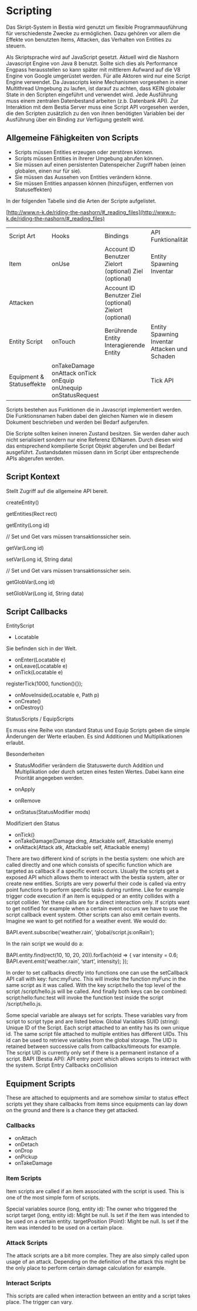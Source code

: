 # Scripting

Das Skript-System in Bestia wird genutzt um flexible Programmausführung für verschiedenste Zwecke zu ermöglichen. Dazu gehören vor allem die Effekte von benutzten Items, Attacken, das Verhalten von Entities zu steuern.

Als Skriptsprache wird auf JavaScript gesetzt. Aktuell wird die Nashorn Javascript Engine von Java 8 benutzt. Sollte sich dies als Performance Engpass herausstellen so kann später mit mittlerem Aufwand auf die V8 Engine von Google umgerüstet werden. Für alle Aktoren wird nur eine Script Engine verwendet. Da Javascripts keine Mechanismen vorgesehen in einer Multithread Umgebung zu laufen, ist darauf zu achten, dass KEIN globaler State in den Scripten eingeführt und verwendet wird. Jede Ausführung muss einem zentralen Datenbestand arbeiten (z.b. Datenbank API). Zur Interaktion mit dem Bestia Server muss eine Script API vorgesehen werden, die den Scripten zusätzlich zu den von ihnen benötigten Variablen bei der Ausführung über ein Binding zur Verfügung gestellt wird.

## Allgemeine Fähigkeiten von Scripts

* Scripts müssen Entities erzeugen oder zerstören können.
* Scripts müssen Entities in ihrerer Umgebung abrufen können.
* Sie müssen auf einen persistenten Datenspeicher Zugriff haben (einen globalen, einen nur für sie).
* Sie müssen das Aussehen von Entities verändern könne.
* Sie müssen Entities anpassen können (hinzufügen, entfernen von Statuseffekten)

In der folgenden Tabelle sind die Arten der Scripte aufgelistet.

[http://www.n-k.de/riding-the-nashorn/#_reading_files](http://www.n-k.de/riding-the-nashorn/#_reading_files)

<table>
  <tr>
    <td>Script Art</td>
    <td>Hooks</td>
    <td>Bindings</td>
    <td>API Funktionalität</td>
  </tr>
  <tr>
    <td>Item</td>
    <td>onUse</td>
    <td>Account ID
Benutzer
Zielort (optional)
Ziel (optional)</td>
    <td>Entity Spawning
Inventar</td>
  </tr>
  <tr>
    <td>Attacken</td>
    <td></td>
    <td>Account ID
Benutzer
Ziel (optional)
Zielort (optional)</td>
    <td></td>
  </tr>
  <tr>
    <td>Entity Script</td>
    <td>onTouch</td>
    <td>Berührende Entity
Interagierende Entity</td>
    <td>Entity Spawning
Inventar
Attacken und Schaden</td>
  </tr>
  <tr>
    <td>Equipment & Statuseffekte</td>
    <td>onTakeDamage
onAttack
onTick
onEquip
onUnequip
onStatusRequest</td>
    <td></td>
    <td>Tick API</td>
  </tr>
</table>


Scripts bestehen aus Funktionen die in Javascript implementiert werden. Die Funktionsnamen haben dabei den gleichen Namen wie in diesem Dokument beschrieben und werden bei Bedarf aufgerufen.

Die Scripte sollten keinen inneren Zustand besitzen. Sie werden daher auch nicht serialisiert sondern nur eine Referenz ID/Namen. Durch diesen wird das entsprechend kompilierte Script Objekt abgerufen und bei Bedarf ausgeführt. Zustandsdaten müssen dann im Script über entsprechende APIs abgerufen werden.

## Script Kontext

Stellt Zugriff auf die allgemeine API bereit.

createEntity()

getEntities(Rect rect)

getEntity(Long id)

// Set und Get vars müssen transaktionssicher sein.

getVar(Long id)

setVar(Long id, String data)

// Set und Get vars müssen transaktionssicher sein.

getGlobVar(Long id)

setGlobVar(Long id, String data)

## Script Callbacks

EntityScript

* Locatable

Sie befinden sich in der Welt.

* onEnter(Locatable e)
* onLeave(Locatable e)
* onTick(Locatable e)

registerTick(1000, function(){});

* onMoveInside(Locatable e, Path p)
* onCreate()
* onDestroy()

StatusScripts / EquipScripts

Es muss eine Reihe von standard Status und Equip Scripts geben die simple Änderungen der Werte erlauben. Es sind Additionen und Multiplikationen erlaubt.

Besonderheiten

* StatusModifier verändern die Statuswerte durch Addition und Multiplikation oder durch setzen eines festen Wertes. Dabei kann eine Priorität angegeben werden.

* onApply
* onRemove
* onStatus(StatusModifier mods)

Modifiziert den Status

* onTick()
* onTakeDamage(Damage dmg, Attackable self, Attackable enemy)
* onAttack(Attack atk, Attackable self, Attackable enemy)


There are two different kind of scripts in the bestia system: one which are called directly and one which consists of specific function which are targeted as callback if a specific event occurs. Usually the scripts get a exposed API which allows them to interact with the bestia system, alter or create new entities.
Scripts are very powerful their code is called via entry point functions to perform specific tasks during runtime. Like for example trigger code execution if an item is equipped or an entity collides with a script collider. Yet these calls are for a direct interaction only. If scripts want to get notified for example when a certain event occurs we have to use the script callback event system. Other scripts can also emit certain events. Imagine we want to get notified for a weather event. We would do:

BAPI.event.subscribe(‘weather.rain’, ‘global/script.js:onRain’);

In the rain script we would do a:

BAPI.entity.find(rect(10, 10, 20, 20)).forEach(eid => {
	var intensity = 0.6;
	BAPI.event.emit(‘weather.rain’, ‘start’, intensity);
});

In order to set callbacks directly into functions one can use the setCallback API call with key: func:myFunc. This will invoke the function myFunc in the same script as it was called. With the key script:hello the top level of the script /script/hello.js will be called. And finally both keys can be combined: script:hello:func:test will invoke the function test inside the script /script/hello.js.

Some special variable are always set for scripts. These variables vary from script to script type and are listed below.
Global Variables
SUID (string): Unique ID of the Script. Each script attached to an entity has its own unique id. The same script file attached to multiple entities has different UIDs. This id can be used to retrieve variables from the global storage. The UID is retained between successive calls from callbacks/timeouts for example. The script UID is currently only set if there is a permanent instance of a script.
BAPI (Bestia API): API entry point which allows scripts to interact with the system.
Script Entry Callbacks
onCollision

## Equipment Scripts

These are attached to equipments and are somehow similar to status effect scripts yet they share callbacks from items since equipments can lay down on the ground
and there is a chance they get attacked.

### Callbacks

* onAttach
* onDetach
* onDrop
* onPickup
* onTakeDamage


### Item Scripts

Item scripts are called if an item associated with the script is used. This is one of the most simple form of scripts.

Special variables
source (long, entity id): The owner who triggered the script
target (long, entity id): Might be null. Is set if the item was intended to be used on a certain entity.
targetPosition (Point): Might be null. Is set if the item was intended to be used on a certain place.

### Attack Scripts

The attack scripts are a bit more complex. They are also simply called upon usage of an attack. Depending on the definition of the attack this might be the only place to perform certain damage calculation for example.

### Interact Scripts

This scripts are called when interaction between an entity and a script takes place. The trigger can vary.

